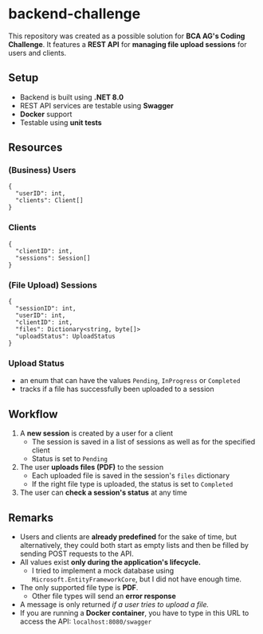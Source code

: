 # backend-challenge

This repository was created as a possible solution for **BCA AG's Coding Challenge**.
It features a **REST API** for **managing file upload sessions** for users and clients.

## Setup

- Backend is built using **.NET 8.0**
- REST API services are testable using **Swagger**
- **Docker** support
- Testable using **unit tests**

## Resources

### (Business) Users
```
{
  "userID": int,
  "clients": Client[]
}
```
### Clients
```
{
  "clientID": int,
  "sessions": Session[]
}
```
### (File Upload) Sessions
```
{
  "sessionID": int,
  "userID": int,
  "clientID": int,
  "files": Dictionary<string, byte[]>
  "uploadStatus": UploadStatus
}
```
### Upload Status
  - an enum that can have the values `Pending`, `InProgress` or `Completed`
  - tracks if a file has successfully been uploaded to a session

## Workflow
1. A **new session** is created by a user for a client
   - The session is saved in a list of sessions as well as for the specified client
   - Status is set to `Pending`
2. The user **uploads files (PDF)** to the session
   - Each uploaded file is saved in the session's `files` dictionary
   - If the right file type is uploaded, the status is set to `Completed`
3. The user can **check a session's status** at any time

## Remarks
- Users and clients are **already predefined** for the sake of time,
but alternatively, they could both start as empty lists and then be filled
by sending POST requests to the API.
- All values exist **only during the application's lifecycle.**
  - I tried to implement a mock database using `Microsoft.EntityFrameworkCore`, but I did not have enough time.
- The only supported file type is **PDF**.
  - Other file types will send an **error response**
- A message is only returned _if a user tries to upload a file._
- If you are running a **Docker container**, you have to type in this URL to access the API: `localhost:8080/swagger`
